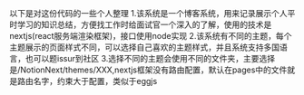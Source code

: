 以下是对这份代码的一些个人整理
1.该系统是一个博客系统，用来记录展示个人平时学习的知识总结，方便找工作时给面试官一个深入的了解，使用的技术是nextjs(react服务端渲染框架)，接口使用node实现
2.该系统有不同的主题，每个主题展示的页面样式不同，可以选择自己喜欢的主题样式，并且系统支持多国语言，也可以题issur到社区
3.选择不同的主题会使用不同的文件夹，主要选择是/NotionNext/themes/XXX,nextjs框架没有路由配置，默认在pages中的文件就是路由名字，约束大于配置，类似于eggjs